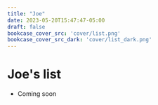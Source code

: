 ```yaml
---
title: "Joe"
date: 2023-05-20T15:47:47-05:00
draft: false
bookcase_cover_src: 'cover/list.png'
bookcase_cover_src_dark: 'cover/list_dark.png'
---
```


# Joe's list

- Coming soon
